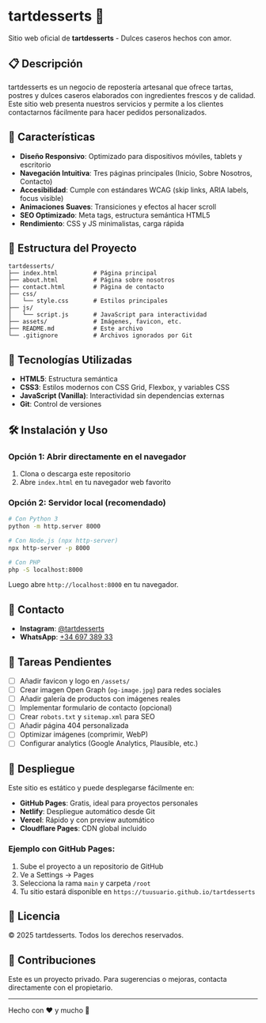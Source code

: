 # tartdesserts 🍰

Sitio web oficial de **tartdesserts** - Dulces caseros hechos con amor.

## 📋 Descripción

tartdesserts es un negocio de repostería artesanal que ofrece tartas, postres y dulces caseros elaborados con ingredientes frescos y de calidad. Este sitio web presenta nuestros servicios y permite a los clientes contactarnos fácilmente para hacer pedidos personalizados.

## 🚀 Características

- **Diseño Responsivo**: Optimizado para dispositivos móviles, tablets y escritorio
- **Navegación Intuitiva**: Tres páginas principales (Inicio, Sobre Nosotros, Contacto)
- **Accesibilidad**: Cumple con estándares WCAG (skip links, ARIA labels, focus visible)
- **Animaciones Suaves**: Transiciones y efectos al hacer scroll
- **SEO Optimizado**: Meta tags, estructura semántica HTML5
- **Rendimiento**: CSS y JS minimalistas, carga rápida

## 📁 Estructura del Proyecto

```
tartdesserts/
├── index.html          # Página principal
├── about.html          # Página sobre nosotros
├── contact.html        # Página de contacto
├── css/
│   └── style.css       # Estilos principales
├── js/
│   └── script.js       # JavaScript para interactividad
├── assets/             # Imágenes, favicon, etc.
├── README.md           # Este archivo
└── .gitignore          # Archivos ignorados por Git
```

## 🎨 Tecnologías Utilizadas

- **HTML5**: Estructura semántica
- **CSS3**: Estilos modernos con CSS Grid, Flexbox, y variables CSS
- **JavaScript (Vanilla)**: Interactividad sin dependencias externas
- **Git**: Control de versiones

## 🛠️ Instalación y Uso

### Opción 1: Abrir directamente en el navegador

1. Clona o descarga este repositorio
2. Abre `index.html` en tu navegador web favorito

### Opción 2: Servidor local (recomendado)

```bash
# Con Python 3
python -m http.server 8000

# Con Node.js (npx http-server)
npx http-server -p 8000

# Con PHP
php -S localhost:8000
```

Luego abre `http://localhost:8000` en tu navegador.

## 📱 Contacto

- **Instagram**: [@tartdesserts](https://instagram.com/tartdesserts)
- **WhatsApp**: [+34 697 389 33](https://wa.me/3469738933)

## 📝 Tareas Pendientes

- [ ] Añadir favicon y logo en `/assets/`
- [ ] Crear imagen Open Graph (`og-image.jpg`) para redes sociales
- [ ] Añadir galería de productos con imágenes reales
- [ ] Implementar formulario de contacto (opcional)
- [ ] Crear `robots.txt` y `sitemap.xml` para SEO
- [ ] Añadir página 404 personalizada
- [ ] Optimizar imágenes (comprimir, WebP)
- [ ] Configurar analytics (Google Analytics, Plausible, etc.)

## 🚀 Despliegue

Este sitio es estático y puede desplegarse fácilmente en:

- **GitHub Pages**: Gratis, ideal para proyectos personales
- **Netlify**: Despliegue automático desde Git
- **Vercel**: Rápido y con preview automático
- **Cloudflare Pages**: CDN global incluido

### Ejemplo con GitHub Pages:

1. Sube el proyecto a un repositorio de GitHub
2. Ve a Settings → Pages
3. Selecciona la rama `main` y carpeta `/root`
4. Tu sitio estará disponible en `https://tuusuario.github.io/tartdesserts`

## 📄 Licencia

© 2025 tartdesserts. Todos los derechos reservados.

## 🤝 Contribuciones

Este es un proyecto privado. Para sugerencias o mejoras, contacta directamente con el propietario.

---

Hecho con ❤️ y mucho 🍰